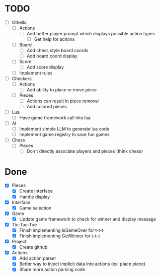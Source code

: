 # TODO
- [ ] Othello
    - [ ] Actions
        - [ ] Add better player prompt which displays possible action types
            - [ ] Get help for actions
    - [ ] Board
        - [ ] Add chess style board coords
        - [ ] Add board coord display
    - [ ] Score
        - [ ] Add score display
    - [ ] Implement rules
- [ ] Checkers
    - [ ] Actions
        - [ ] Add ability to place or move piece
    - [ ] Pieces
        - [ ] Actions can result in piece removal
        - [ ] Add colored pieces
- [ ] Lua
    - [ ] Have game framework call into lua
- [ ] AI
    - [ ] Implement simple LLM to generate lua code
    - [ ] Implement game registry to save fun games
- [ ] Chess
    - [ ] Pieces
        - [ ] Don't directly associate players and pieces (think chess)

# Done
- [x] Pieces
    - [x] Create interface
    - [x] Handle display
- [x] Interface
    - [x] Game selection
- [x] Game
    - [x] Update game framework to check for winner and display message
- [x] Tic-Tac-Toe
    - [x] Finish implementing IsGameOver for t-t-t
    - [x] Finish implementing GetWinner for t-t-t
- [x] Project
    - [x] Create github
- [x] Actions
    - [x] Add action parser
    - [x] Better way to inject implicit data into actions (ex: place piece)
    - [x] Share more action parsing code